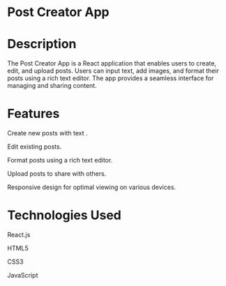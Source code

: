 # Post Creator App

# Description
The Post Creator App is a React application that enables users to create, edit, and upload posts. Users can input text, add images, and format their posts using a rich text editor. The app provides a seamless interface for managing and sharing content.

# Features

Create new posts with text .

Edit existing posts.

Format posts using a rich text editor.

Upload posts to share with others.

Responsive design for optimal viewing on various devices.

# Technologies Used


React.js

HTML5

CSS3

JavaScript 
